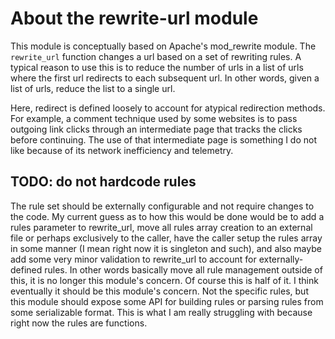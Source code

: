 # About the rewrite-url module
This module is conceptually based on Apache's mod_rewrite module. The `rewrite_url` function changes a url based on a set of rewriting rules. A typical reason to use this is to reduce the number of urls in a list of urls where the first url redirects to each subsequent url. In other words, given a list of urls, reduce the list to a single url.

Here, redirect is defined loosely to account for atypical redirection methods. For example, a comment technique used by some websites is to pass outgoing link clicks through an intermediate page that tracks the clicks before continuing. The use of that intermediate page is something I do not like because of its network inefficiency and telemetry.

## TODO: do not hardcode rules
The rule set should be externally configurable and not require changes to the code. My current guess as to how this would be done would be to add a rules parameter to rewrite_url, move all rules array creation to an external file or perhaps exclusively to the caller, have the caller setup the rules array in some manner (I mean right now it is singleton and such), and also maybe add some very minor validation to rewrite_url to account for externally-defined rules. In other words basically move all rule management outside of this, it is no longer this module's concern. Of course this is half of it. I think eventually it should be this module's concern. Not the specific rules, but this module should expose some API for building rules or parsing rules from some serializable format. This is what I am really struggling with because right now the rules are functions.
